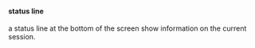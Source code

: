 #### status line 
a status line at the bottom of the screen show information on the current session.
